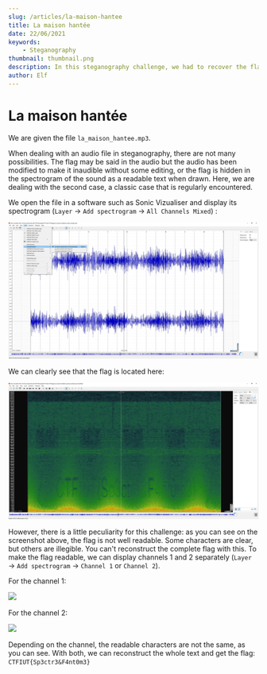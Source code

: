 ```yaml
---
slug: /articles/la-maison-hantee
title: La maison hantée
date: 22/06/2021
keywords:
    - Steganography
thumbnail: thumbnail.png
description: In this steganography challenge, we had to recover the flag from a mp3 file.
author: Elf
---
```


# La maison hantée

We are given the file `la_maison_hantee.mp3`.

When dealing with an audio file in steganography, there are not many possibilities. The flag may be said in the audio but the audio has been modified to make it inaudible without some editing, or the flag is hidden in the spectrogram of the sound as a readable text when drawn.
Here, we are dealing with the second case, a classic case that is regularly encountered.

We open the file in a software such as Sonic Vizualiser and display its spectrogram (`Layer` → `Add spectrogram` → `All Channels Mixed`) :

![](./preview.png)

We can clearly see that the flag is located here:

![](./spectrogram.png)

However, there is a little peculiarity for this challenge: as you can see on the screenshot above, the flag is not well readable. Some characters are clear, but others are illegible. You can't reconstruct the complete flag with this.
To make the flag readable, we can display channels 1 and 2 separately (`Layer` → `Add spectrogram` → `Channel 1` or `Channel 2`).

For the channel 1:

![](/articles/la_maison_hantee/channel1.png)

For the channel 2:

![](/articles/la_maison_hantee/channel2.png)

Depending on the channel, the readable characters are not the same, as you can see.
With both, we can reconstruct the whole text and get the flag: `CTFIUT{Sp3ctr3&F4nt0m3}`